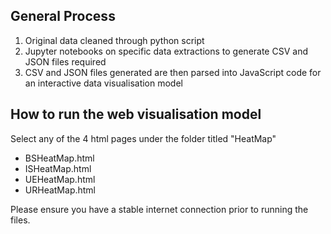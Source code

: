 ## General Process
1. Original data cleaned through python script
2. Jupyter notebooks on specific data extractions to generate CSV and JSON files required
3. CSV and JSON files generated are then parsed into JavaScript code for an interactive data visualisation model  

## How to run the web visualisation model
Select any of the 4 html pages under the folder titled "HeatMap"
- BSHeatMap.html
- ISHeatMap.html
- UEHeatMap.html
- URHeatMap.html

Please ensure you have a stable internet connection prior to running the files.




